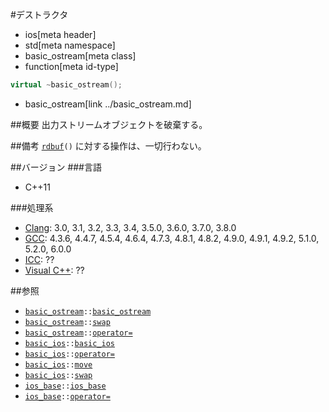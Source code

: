 #デストラクタ
* ios[meta header]
* std[meta namespace]
* basic_ostream[meta class]
* function[meta id-type]

```cpp
virtual ~basic_ostream();
```
* basic_ostream[link ../basic_ostream.md]


##概要
出力ストリームオブジェクトを破棄する。


##備考
[`rdbuf`](../../ios/basic_ios/rdbuf.md)`()` に対する操作は、一切行わない。


##バージョン
###言語
- C++11


###処理系
- [Clang](/implementation.md#clang): 3.0, 3.1, 3.2, 3.3, 3.4, 3.5.0, 3.6.0, 3.7.0, 3.8.0
- [GCC](/implementation.md#gcc): 4.3.6, 4.4.7, 4.5.4, 4.6.4, 4.7.3, 4.8.1, 4.8.2, 4.9.0, 4.9.1, 4.9.2, 5.1.0, 5.2.0, 6.0.0
- [ICC](/implementation.md#icc): ??
- [Visual C++](/implementation.md#visual_cpp): ??


##参照
- [`basic_ostream`](../basic_ostream.md)`::`[`basic_ostream`](op_constructor.md.nolink)
- [`basic_ostream`](../basic_ostream.md)`::`[`swap`](swap.md)
- [`basic_ostream`](../basic_ostream.md)`::`[`operator=`](op_assign.md)
- [`basic_ios`](../../ios/basic_ios.md)`::`[`basic_ios`](../../ios/basic_ios/op_constructor.md)
- [`basic_ios`](../../ios/basic_ios.md)`::`[`operator=`](../../ios/basic_ios/op_assign.md)
- [`basic_ios`](../../ios/basic_ios.md)`::`[`move`](../../ios/basic_ios/move.md)
- [`basic_ios`](../../ios/basic_ios.md)`::`[`swap`](../../ios/basic_ios/swap.md)
- [`ios_base`](../../ios/ios_base.md)`::`[`ios_base`](../../ios/ios_base/op_constructor.md)
- [`ios_base`](../../ios/ios_base.md)`::`[`operator=`](../../ios/ios_base/op_assign.md)

